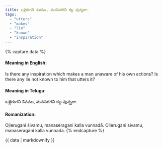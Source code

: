 ```yaml
---
title: ఒళ్లెరుగని శివము, మనసెరగని కల్ల వున్నదా.
tags:
  - "utters"
  - "makes"
  - "lie"
  - "known"
  - "inspiration"
---
```


{% capture data %}
#### Meaning in English:
Is there any inspiration which makes a man unaware of his own actions? Is there any lie not known to him that utters it?

#### Meaning in Telugu:
ఒళ్లెరుగని శివము, మనసెరగని కల్ల వున్నదా.

#### Romanization:
Oḷlerugani śivamu, manaseragani kalla vunnadā.
Ollerugani sivamu, manaseragani kalla vunnada.
{% endcapture %}

{{ data | markdownify }}

